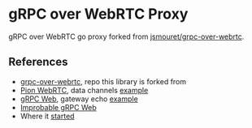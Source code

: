 # gRPC over WebRTC Proxy

gRPC over WebRTC go proxy forked from [jsmouret/grpc-over-webrtc](https://github.com/jsmouret/grpc-over-webrtc).

## References
* [grpc-over-webrtc](https://github.com/jsmouret/grpc-over-webrtc), repo this library is forked from
* [Pion WebRTC](https://github.com/pion/webrtc), data channels [example](https://github.com/pion/webrtc/tree/master/examples/data-channels)
* [gRPC Web](https://github.com/grpc/grpc-web), gateway echo [example](https://github.com/grpc/grpc-web/tree/master/net/grpc/gateway/examples/echo)
* [Improbable gRPC Web](https://github.com/improbable-eng/grpc-web)
* Where it [started](https://github.com/grpc/grpc-web/issues/24#issuecomment-633622018)
